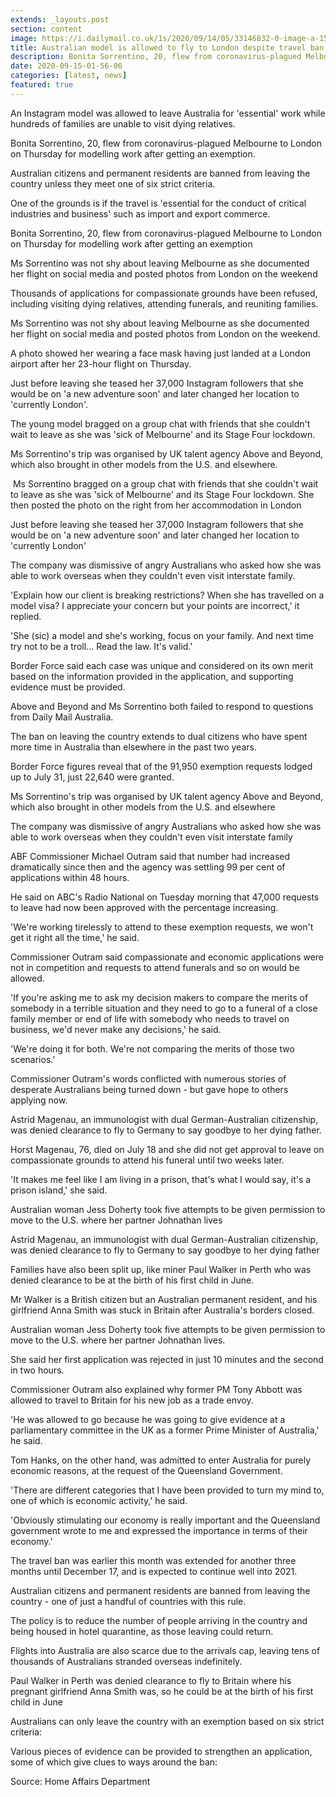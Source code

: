 ```yaml
---
extends: _layouts.post
section: content
image: https://i.dailymail.co.uk/1s/2020/09/14/05/33146832-0-image-a-15_1600058430328.jpg 
title: Australian model is allowed to fly to London despite travel ban 
description: Bonita Sorrentino, 20, flew from coronavirus-plagued Melbourne to London on Thursday for modelling work after getting an exemption from a strict ban on Australians leaving the country. 
date: 2020-09-15-01-56-06 
categories: [latest, news] 
featured: true 
--- 
```

An Instagram model was allowed to leave Australia for 'essential' work while hundreds of families are unable to visit dying relatives.

Bonita Sorrentino, 20, flew from coronavirus-plagued Melbourne to London on Thursday for modelling work after getting an exemption.

Australian citizens and permanent residents are banned from leaving the country unless they meet one of six strict criteria.

One of the grounds is if the travel is 'essential for the conduct of critical industries and business' such as import and export commerce.

Bonita Sorrentino, 20, flew from coronavirus-plagued Melbourne to London on Thursday for modelling work after getting an exemption

Ms Sorrentino was not shy about leaving Melbourne as she documented her flight on social media and posted photos from London on the weekend

Thousands of applications for compassionate grounds have been refused, including visiting dying relatives, attending funerals, and reuniting families.

Ms Sorrentino was not shy about leaving Melbourne as she documented her flight on social media and posted photos from London on the weekend.

A photo showed her wearing a face mask having just landed at a London airport after her 23-hour flight on Thursday.

Just before leaving she teased her 37,000 Instagram followers that she would be on 'a new adventure soon' and later changed her location to 'currently London'.

The young model bragged on a group chat with friends that she couldn't wait to leave as she was 'sick of Melbourne' and its Stage Four lockdown.

Ms Sorrentino's trip was organised by UK talent agency Above and Beyond, which also brought in other models from the U.S. and elsewhere. 

 Ms Sorrentino bragged on a group chat with friends that she couldn't wait to leave as she was 'sick of Melbourne' and its Stage Four lockdown. She then posted the photo on the right from her accommodation in London

Just before leaving she teased her 37,000 Instagram followers that she would be on 'a new adventure soon' and later changed her location to 'currently London'

The company was dismissive of angry Australians who asked how she was able to work overseas when they couldn't even visit interstate family.

'Explain how our client is breaking restrictions? When she has travelled on a model visa? I appreciate your concern but your points are incorrect,' it replied.

'She (sic) a model and she's working, focus on your family. And next time try not to be a troll... Read the law. It's valid.'

Border Force said each case was unique and considered on its own merit based on the information provided in the application, and supporting evidence must be provided. 

Above and Beyond and Ms Sorrentino both failed to respond to questions from Daily Mail Australia. 

The ban on leaving the country extends to dual citizens who have spent more time in Australia than elsewhere in the past two years.

Border Force figures reveal that of the 91,950 exemption requests lodged up to July 31, just 22,640 were granted.

Ms Sorrentino's trip was organised by UK talent agency Above and Beyond, which also brought in other models from the U.S. and elsewhere

The company was dismissive of angry Australians who asked how she was able to work overseas when they couldn't even visit interstate family



ABF Commissioner Michael Outram said that number had increased dramatically since then and the agency was settling 99 per cent of applications within 48 hours.

He said on ABC's Radio National on Tuesday morning that 47,000 requests to leave had now been approved with the percentage increasing.

'We're working tirelessly to attend to these exemption requests, we won't get it right all the time,' he said.

Commissioner Outram said compassionate and economic applications were not in competition and requests to attend funerals and so on would be allowed.

'If you're asking me to ask my decision makers to compare the merits of somebody in a terrible situation and they need to go to a funeral of a close family member or end of life with somebody who needs to travel on business, we'd never make any decisions,' he said.

'We're doing it for both. We're not comparing the merits of those two scenarios.'

Commissioner Outram's words conflicted with numerous stories of desperate Australians being turned down - but gave hope to others applying now.

Astrid Magenau, an immunologist with dual German-Australian citizenship, was denied clearance to fly to Germany to say goodbye to her dying father.

Horst Magenau, 76, died on July 18 and she did not get approval to leave on compassionate grounds to attend his funeral until two weeks later.

'It makes me feel like I am living in a prison, that's what I would say, it's a prison island,' she said.

Australian woman Jess Doherty took five attempts to be given permission to move to the U.S. where her partner Johnathan lives

Astrid Magenau, an immunologist with dual German-Australian citizenship, was denied clearance to fly to Germany to say goodbye to her dying father

Families have also been split up, like miner Paul Walker in Perth who was denied clearance to be at the birth of his first child in June.

Mr Walker is a British citizen but an Australian permanent resident, and his girlfriend Anna Smith was stuck in Britain after Australia's borders closed. 

Australian woman Jess Doherty took five attempts to be given permission to move to the U.S. where her partner Johnathan lives.

She said her first application was rejected in just 10 minutes and the second in two hours.

Commissioner Outram also explained why former PM Tony Abbott was allowed to travel to Britain for his new job as a trade envoy.

'He was allowed to go because he was going to give evidence at a parliamentary committee in the UK as a former Prime Minister of Australia,' he said. 

Tom Hanks, on the other hand, was admitted to enter Australia for purely economic reasons, at the request of the Queensland Government.

'There are different categories that I have been provided to turn my mind to, one of which is economic activity,' he said.

'Obviously stimulating our economy is really important and the Queensland government wrote to me and expressed the importance in terms of their economy.'

The travel ban was earlier this month was extended for another three months until December 17, and is expected to continue well into 2021. 

Australian citizens and permanent residents are banned from leaving the country - one of just a handful of countries with this rule.

The policy is to reduce the number of people arriving in the country and being housed in hotel quarantine, as those leaving could return.

Flights into Australia are also scarce due to the arrivals cap, leaving tens of thousands of Australians stranded overseas indefinitely.

Paul Walker in Perth was denied clearance to fly to Britain where his pregnant girlfriend Anna Smith was, so he could be at the birth of his first child in June

Australians can only leave the country with an exemption based on six strict criteria:

Various pieces of evidence can be provided to strengthen an application, some of which give clues to ways around the ban:

Source: Home Affairs Department

